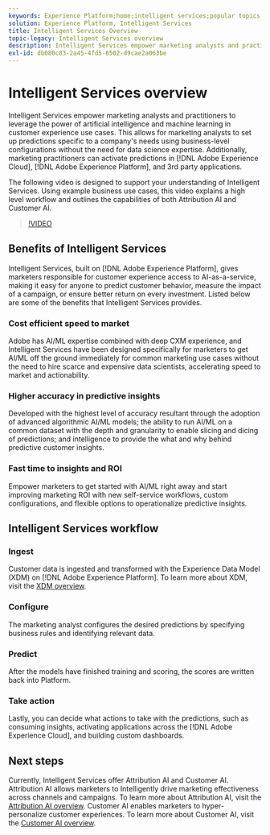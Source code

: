 ```yaml
---
keywords: Experience Platform;home;intelligent services;popular topics;intelligent service;Intelligent service
solution: Experience Platform, Intelligent Services
title: Intelligent Services Overview
topic-legacy: Intelligent Services overview
description: Intelligent Services empower marketing analysts and practitioners to leverage the power of artificial intelligence and machine learning in customer experience use cases. This allows for marketing analysts to set up predictions specific to a company's needs using business-level configurations without the need for data science expertise. Additionally, marketing practitioners can activate predictions in Adobe Experience Cloud, Adobe Experience Platform, and 3rd party applications.
exl-id: db080c83-2a45-4fd5-8502-d9cae2a063be
---
```

# Intelligent Services overview

Intelligent Services empower marketing analysts and practitioners to leverage the power of artificial intelligence and machine learning in customer experience use cases. This allows for marketing analysts to set up predictions specific to a company's needs using business-level configurations without the need for data science expertise. Additionally, marketing practitioners can activate predictions in [!DNL Adobe Experience Cloud], [!DNL Adobe Experience Platform], and 3rd party applications.

The following video is designed to support your understanding of Intelligent Services. Using example business use cases, this video explains a high level workflow and outlines the capabilities of both Attribution AI and Customer AI.

>[!VIDEO](https://video.tv.adobe.com/v/32654?learn=on&quality=12)

## Benefits of Intelligent Services

Intelligent Services, built on [!DNL Adobe Experience Platform], gives marketers responsible for customer experience access to AI-as-a-service, making it easy for anyone to predict customer behavior, measure the impact of a campaign, or ensure better return on every investment. Listed below are some of the benefits that Intelligent Services provides.

### Cost efficient speed to market

Adobe has AI/ML expertise combined with deep CXM experience, and Intelligent Services have been designed specifically for marketers to get AI/ML off the ground immediately for common marketing use cases without the need to hire scarce and expensive data scientists, accelerating speed to market and actionability.

### Higher accuracy in predictive insights

Developed with the highest level of accuracy resultant through the adoption of advanced algorithmic AI/ML models; the ability to run AI/ML on a common dataset with the depth and granularity to enable slicing and dicing of predictions; and intelligence to provide the what and why behind predictive customer insights.

### Fast time to insights and ROI

Empower marketers to get started with AI/ML right away and start improving marketing ROI with new self-service workflows, custom configurations, and flexible options to operationalize predictive insights.

## Intelligent Services workflow

### Ingest

Customer data is ingested and transformed with the Experience Data Model (XDM) on [!DNL Adobe Experience Platform]. To learn more about XDM, visit the [XDM overview](../xdm/home.md).

### Configure

The marketing analyst configures the desired predictions by specifying business rules and identifying relevant data.

### Predict

After the models have finished training and scoring, the scores are written back into Platform.

### Take action 

Lastly, you can decide what actions to take with the predictions, such as consuming insights, activating applications across the [!DNL Adobe Experience Cloud], and building custom dashboards.

## Next steps

Currently, Intelligent Services offer Attribution AI and Customer AI. Attribution AI allows marketers to Intelligently drive marketing effectiveness across channels and campaigns. To learn more about Attribution AI, visit the [Attribution AI overview](./attribution-ai/overview.md). Customer AI enables marketers to hyper-personalize customer experiences. To learn more about Customer AI, visit the [Customer AI overview](./customer-ai/overview.md).
